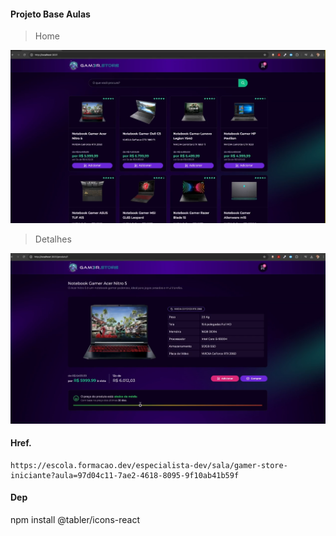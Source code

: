 #### Projeto Base Aulas

> Home
<img src="./screens/page1.png" alt="não carregou imagem">

> Detalhes
<img src="./screens/page2.png" alt="não carregou imagem">

#### Href.
```
https://escola.formacao.dev/especialista-dev/sala/gamer-store-iniciante?aula=97d04c11-7ae2-4618-8095-9f10ab41b59f
```

#### Dep
npm install @tabler/icons-react
